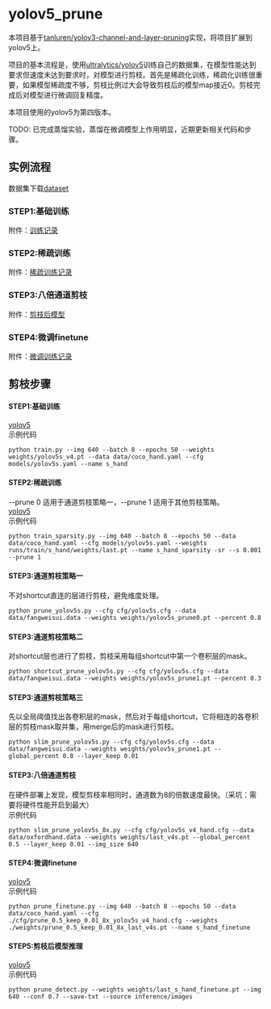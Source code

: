 # yolov5_prune
本项目基于[tanluren/yolov3-channel-and-layer-pruning](https://github.com/tanluren/yolov3-channel-and-layer-pruning)实现，将项目扩展到yolov5上。

项目的基本流程是，使用[ultralytics/yolov5](https://github.com/ultralytics/yolov5)训练自己的数据集，在模型性能达到要求但速度未达到要求时，对模型进行剪枝。首先是稀疏化训练，稀疏化训练很重要，如果模型稀疏度不够，剪枝比例过大会导致剪枝后的模型map接近0。剪枝完成后对模型进行微调回复精度。

本项目使用的yolov5为第四版本。

TODO: 已完成蒸馏实验，蒸馏在微调模型上作用明显，近期更新相关代码和步骤。

## 实例流程
数据集下载[dataset](http://www.robots.ox.ac.uk/~vgg/data/hands/downloads/hand_dataset.tar.gz)<br>
### STEP1:基础训练 
附件：[训练记录](https://drive.google.com/drive/folders/1v0HZYBhU6d4M2hvEfjia76wYbQlaFz_f?usp=sharing)<br>
### STEP2:稀疏训练     
附件：[稀疏训练记录](https://drive.google.com/drive/folders/1tJaeSOzQlyrx1l22hhop8G3ZuKshm8rp?usp=sharing)<br>
### STEP3:八倍通道剪枝  
附件：[剪枝后模型](https://drive.google.com/drive/folders/1V5nA6oGXX43bagpO3cJIFpI0zjAOzt0p?usp=sharing)<br>
### STEP4:微调finetune 
附件：[微调训练记录](https://drive.google.com/drive/folders/1vT_pN_XlMBniF9YXaPj2KeCNZitxYFLA?usp=sharing)<br>

## 剪枝步骤
#### STEP1:基础训练
[yolov5](https://github.com/ZJU-lishuang/yolov5-v4) <br>
示例代码 <br>
```
python train.py --img 640 --batch 8 --epochs 50 --weights weights/yolov5s_v4.pt --data data/coco_hand.yaml --cfg models/yolov5s.yaml --name s_hand
```

#### STEP2:稀疏训练
--prune 0 适用于通道剪枝策略一，--prune 1 适用于其他剪枝策略。<br>
[yolov5](https://github.com/ZJU-lishuang/yolov5-v4)<br>
示例代码<br>
```
python train_sparsity.py --img 640 --batch 8 --epochs 50 --data data/coco_hand.yaml --cfg models/yolov5s.yaml --weights runs/train/s_hand/weights/last.pt --name s_hand_sparsity -sr --s 0.001 --prune 1
```

#### STEP3:通道剪枝策略一
不对shortcut直连的层进行剪枝，避免维度处理。<br>
```
python prune_yolov5s.py --cfg cfg/yolov5s.cfg --data data/fangweisui.data --weights weights/yolov5s_prune0.pt --percent 0.8
```

#### STEP3:通道剪枝策略二
对shortcut层也进行了剪枝，剪枝采用每组shortcut中第一个卷积层的mask。<br>
```
python shortcut_prune_yolov5s.py --cfg cfg/yolov5s.cfg --data data/fangweisui.data --weights weights/yolov5s_prune1.pt --percent 0.3
```

#### STEP3:通道剪枝策略三
先以全局阈值找出各卷积层的mask，然后对于每组shortcut，它将相连的各卷积层的剪枝mask取并集，用merge后的mask进行剪枝。<br>
```
python slim_prune_yolov5s.py --cfg cfg/yolov5s.cfg --data data/fangweisui.data --weights weights/yolov5s_prune1.pt --global_percent 0.8 --layer_keep 0.01
```

#### STEP3:八倍通道剪枝
在硬件部署上发现，模型剪枝率相同时，通道数为8的倍数速度最快。（采坑：需要将硬件性能开启到最大）<br>
示例代码<br>
```
python slim_prune_yolov5s_8x.py --cfg cfg/yolov5s_v4_hand.cfg --data data/oxfordhand.data --weights weights/last_v4s.pt --global_percent 0.5 --layer_keep 0.01 --img_size 640
```

#### STEP4:微调finetune
[yolov5](https://github.com/ZJU-lishuang/yolov5-v4)<br>
示例代码<br>
```
python prune_finetune.py --img 640 --batch 8 --epochs 50 --data data/coco_hand.yaml --cfg ./cfg/prune_0.5_keep_0.01_8x_yolov5s_v4_hand.cfg --weights ./weights/prune_0.5_keep_0.01_8x_last_v4s.pt --name s_hand_finetune
```

#### STEP5:剪枝后模型推理
[yolov5](https://github.com/ZJU-lishuang/yolov5-v4)<br>
示例代码<br>
```shell
python prune_detect.py --weights weights/last_s_hand_finetune.pt --img  640 --conf 0.7 --save-txt --source inference/images
```


